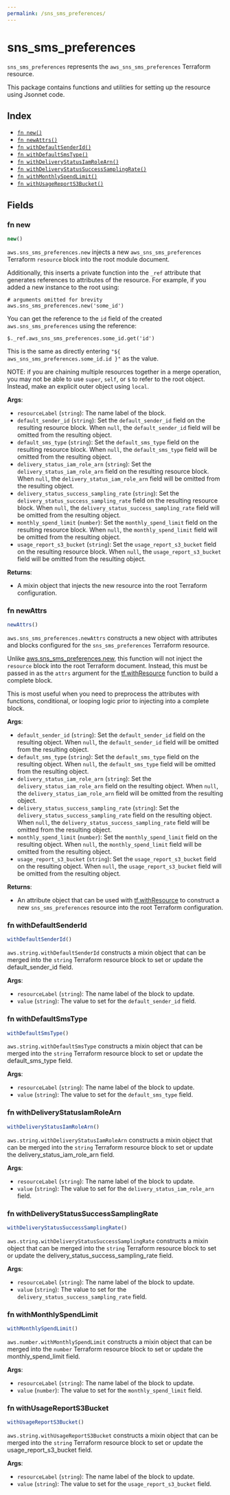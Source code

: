 ```yaml
---
permalink: /sns_sms_preferences/
---
```


# sns_sms_preferences

`sns_sms_preferences` represents the `aws_sns_sms_preferences` Terraform resource.



This package contains functions and utilities for setting up the resource using Jsonnet code.


## Index

* [`fn new()`](#fn-new)
* [`fn newAttrs()`](#fn-newattrs)
* [`fn withDefaultSenderId()`](#fn-withdefaultsenderid)
* [`fn withDefaultSmsType()`](#fn-withdefaultsmstype)
* [`fn withDeliveryStatusIamRoleArn()`](#fn-withdeliverystatusiamrolearn)
* [`fn withDeliveryStatusSuccessSamplingRate()`](#fn-withdeliverystatussuccesssamplingrate)
* [`fn withMonthlySpendLimit()`](#fn-withmonthlyspendlimit)
* [`fn withUsageReportS3Bucket()`](#fn-withusagereports3bucket)

## Fields

### fn new

```ts
new()
```


`aws.sns_sms_preferences.new` injects a new `aws_sns_sms_preferences` Terraform `resource`
block into the root module document.

Additionally, this inserts a private function into the `_ref` attribute that generates references to attributes of the
resource. For example, if you added a new instance to the root using:

    # arguments omitted for brevity
    aws.sns_sms_preferences.new('some_id')

You can get the reference to the `id` field of the created `aws.sns_sms_preferences` using the reference:

    $._ref.aws_sns_sms_preferences.some_id.get('id')

This is the same as directly entering `"${ aws_sns_sms_preferences.some_id.id }"` as the value.

NOTE: if you are chaining multiple resources together in a merge operation, you may not be able to use `super`, `self`,
or `$` to refer to the root object. Instead, make an explicit outer object using `local`.

**Args**:
  - `resourceLabel` (`string`): The name label of the block.
  - `default_sender_id` (`string`): Set the `default_sender_id` field on the resulting resource block. When `null`, the `default_sender_id` field will be omitted from the resulting object.
  - `default_sms_type` (`string`): Set the `default_sms_type` field on the resulting resource block. When `null`, the `default_sms_type` field will be omitted from the resulting object.
  - `delivery_status_iam_role_arn` (`string`): Set the `delivery_status_iam_role_arn` field on the resulting resource block. When `null`, the `delivery_status_iam_role_arn` field will be omitted from the resulting object.
  - `delivery_status_success_sampling_rate` (`string`): Set the `delivery_status_success_sampling_rate` field on the resulting resource block. When `null`, the `delivery_status_success_sampling_rate` field will be omitted from the resulting object.
  - `monthly_spend_limit` (`number`): Set the `monthly_spend_limit` field on the resulting resource block. When `null`, the `monthly_spend_limit` field will be omitted from the resulting object.
  - `usage_report_s3_bucket` (`string`): Set the `usage_report_s3_bucket` field on the resulting resource block. When `null`, the `usage_report_s3_bucket` field will be omitted from the resulting object.

**Returns**:
- A mixin object that injects the new resource into the root Terraform configuration.


### fn newAttrs

```ts
newAttrs()
```


`aws.sns_sms_preferences.newAttrs` constructs a new object with attributes and blocks configured for the `sns_sms_preferences`
Terraform resource.

Unlike [aws.sns_sms_preferences.new](#fn-new), this function will not inject the `resource`
block into the root Terraform document. Instead, this must be passed in as the `attrs` argument for the
[tf.withResource](https://github.com/tf-libsonnet/core/tree/main/docs#fn-withresource) function to build a complete block.

This is most useful when you need to preprocess the attributes with functions, conditional, or looping logic prior to
injecting into a complete block.

**Args**:
  - `default_sender_id` (`string`): Set the `default_sender_id` field on the resulting object. When `null`, the `default_sender_id` field will be omitted from the resulting object.
  - `default_sms_type` (`string`): Set the `default_sms_type` field on the resulting object. When `null`, the `default_sms_type` field will be omitted from the resulting object.
  - `delivery_status_iam_role_arn` (`string`): Set the `delivery_status_iam_role_arn` field on the resulting object. When `null`, the `delivery_status_iam_role_arn` field will be omitted from the resulting object.
  - `delivery_status_success_sampling_rate` (`string`): Set the `delivery_status_success_sampling_rate` field on the resulting object. When `null`, the `delivery_status_success_sampling_rate` field will be omitted from the resulting object.
  - `monthly_spend_limit` (`number`): Set the `monthly_spend_limit` field on the resulting object. When `null`, the `monthly_spend_limit` field will be omitted from the resulting object.
  - `usage_report_s3_bucket` (`string`): Set the `usage_report_s3_bucket` field on the resulting object. When `null`, the `usage_report_s3_bucket` field will be omitted from the resulting object.

**Returns**:
  - An attribute object that can be used with [tf.withResource](https://github.com/tf-libsonnet/core/tree/main/docs#fn-withresource) to construct a new `sns_sms_preferences` resource into the root Terraform configuration.


### fn withDefaultSenderId

```ts
withDefaultSenderId()
```

`aws.string.withDefaultSenderId` constructs a mixin object that can be merged into the `string`
Terraform resource block to set or update the default_sender_id field.



**Args**:
  - `resourceLabel` (`string`): The name label of the block to update.
  - `value` (`string`): The value to set for the `default_sender_id` field.


### fn withDefaultSmsType

```ts
withDefaultSmsType()
```

`aws.string.withDefaultSmsType` constructs a mixin object that can be merged into the `string`
Terraform resource block to set or update the default_sms_type field.



**Args**:
  - `resourceLabel` (`string`): The name label of the block to update.
  - `value` (`string`): The value to set for the `default_sms_type` field.


### fn withDeliveryStatusIamRoleArn

```ts
withDeliveryStatusIamRoleArn()
```

`aws.string.withDeliveryStatusIamRoleArn` constructs a mixin object that can be merged into the `string`
Terraform resource block to set or update the delivery_status_iam_role_arn field.



**Args**:
  - `resourceLabel` (`string`): The name label of the block to update.
  - `value` (`string`): The value to set for the `delivery_status_iam_role_arn` field.


### fn withDeliveryStatusSuccessSamplingRate

```ts
withDeliveryStatusSuccessSamplingRate()
```

`aws.string.withDeliveryStatusSuccessSamplingRate` constructs a mixin object that can be merged into the `string`
Terraform resource block to set or update the delivery_status_success_sampling_rate field.



**Args**:
  - `resourceLabel` (`string`): The name label of the block to update.
  - `value` (`string`): The value to set for the `delivery_status_success_sampling_rate` field.


### fn withMonthlySpendLimit

```ts
withMonthlySpendLimit()
```

`aws.number.withMonthlySpendLimit` constructs a mixin object that can be merged into the `number`
Terraform resource block to set or update the monthly_spend_limit field.



**Args**:
  - `resourceLabel` (`string`): The name label of the block to update.
  - `value` (`number`): The value to set for the `monthly_spend_limit` field.


### fn withUsageReportS3Bucket

```ts
withUsageReportS3Bucket()
```

`aws.string.withUsageReportS3Bucket` constructs a mixin object that can be merged into the `string`
Terraform resource block to set or update the usage_report_s3_bucket field.



**Args**:
  - `resourceLabel` (`string`): The name label of the block to update.
  - `value` (`string`): The value to set for the `usage_report_s3_bucket` field.
